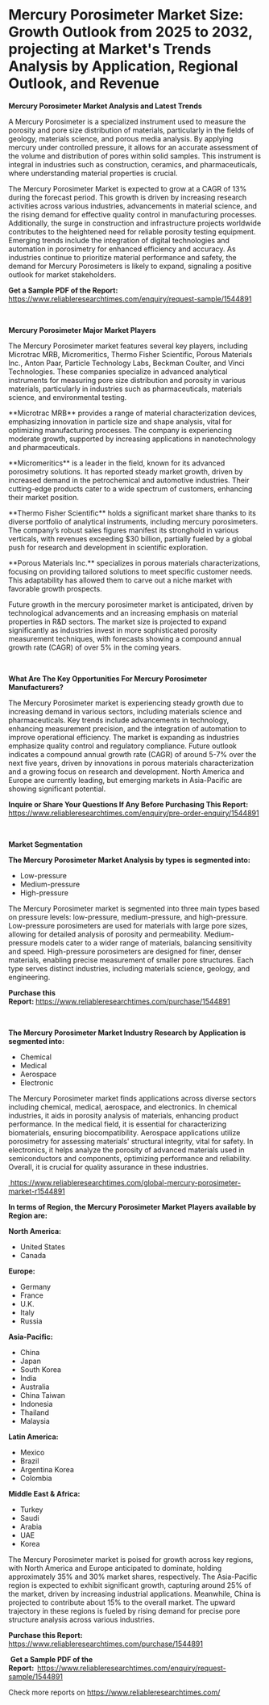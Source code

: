<p><h1>Mercury Porosimeter Market Size: Growth Outlook from 2025 to 2032, projecting at Market's Trends Analysis by Application, Regional Outlook, and Revenue</h1></p><p><strong>Mercury Porosimeter Market Analysis and Latest Trends</strong></p>
<p><p>A Mercury Porosimeter is a specialized instrument used to measure the porosity and pore size distribution of materials, particularly in the fields of geology, materials science, and porous media analysis. By applying mercury under controlled pressure, it allows for an accurate assessment of the volume and distribution of pores within solid samples. This instrument is integral in industries such as construction, ceramics, and pharmaceuticals, where understanding material properties is crucial.</p><p>The Mercury Porosimeter Market is expected to grow at a CAGR of 13% during the forecast period. This growth is driven by increasing research activities across various industries, advancements in material science, and the rising demand for effective quality control in manufacturing processes. Additionally, the surge in construction and infrastructure projects worldwide contributes to the heightened need for reliable porosity testing equipment. Emerging trends include the integration of digital technologies and automation in porosimetry for enhanced efficiency and accuracy. As industries continue to prioritize material performance and safety, the demand for Mercury Porosimeters is likely to expand, signaling a positive outlook for market stakeholders.</p></p>
<p><strong>Get a Sample PDF of the Report:&nbsp;</strong> <a href="https://www.reliableresearchtimes.com/enquiry/request-sample/1544891?utm_campaign=2181&utm_medium=2&utm_source=Github&utm_content=ia&utm_term=08042025&utm_id=mercury-porosimeter">https://www.reliableresearchtimes.com/enquiry/request-sample/1544891</a></p>
<p>&nbsp;</p>
<p><strong>Mercury Porosimeter Major Market Players</strong></p>
<p><p>The Mercury Porosimeter market features several key players, including Microtrac MRB, Micromeritics, Thermo Fisher Scientific, Porous Materials Inc., Anton Paar, Particle Technology Labs, Beckman Coulter, and Vinci Technologies. These companies specialize in advanced analytical instruments for measuring pore size distribution and porosity in various materials, particularly in industries such as pharmaceuticals, materials science, and environmental testing.</p><p>**Microtrac MRB** provides a range of material characterization devices, emphasizing innovation in particle size and shape analysis, vital for optimizing manufacturing processes. The company is experiencing moderate growth, supported by increasing applications in nanotechnology and pharmaceuticals.</p><p>**Micromeritics** is a leader in the field, known for its advanced porosimetry solutions. It has reported steady market growth, driven by increased demand in the petrochemical and automotive industries. Their cutting-edge products cater to a wide spectrum of customers, enhancing their market position.</p><p>**Thermo Fisher Scientific** holds a significant market share thanks to its diverse portfolio of analytical instruments, including mercury porosimeters. The company’s robust sales figures manifest its stronghold in various verticals, with revenues exceeding $30 billion, partially fueled by a global push for research and development in scientific exploration.</p><p>**Porous Materials Inc.** specializes in porous materials characterizations, focusing on providing tailored solutions to meet specific customer needs. This adaptability has allowed them to carve out a niche market with favorable growth prospects.</p><p>Future growth in the mercury porosimeter market is anticipated, driven by technological advancements and an increasing emphasis on material properties in R&D sectors. The market size is projected to expand significantly as industries invest in more sophisticated porosity measurement techniques, with forecasts showing a compound annual growth rate (CAGR) of over 5% in the coming years.</p></p>
<p>&nbsp;</p>
<p><strong>What Are The Key Opportunities For Mercury Porosimeter Manufacturers?</strong></p>
<p><p>The Mercury Porosimeter market is experiencing steady growth due to increasing demand in various sectors, including materials science and pharmaceuticals. Key trends include advancements in technology, enhancing measurement precision, and the integration of automation to improve operational efficiency. The market is expanding as industries emphasize quality control and regulatory compliance. Future outlook indicates a compound annual growth rate (CAGR) of around 5-7% over the next five years, driven by innovations in porous materials characterization and a growing focus on research and development. North America and Europe are currently leading, but emerging markets in Asia-Pacific are showing significant potential.</p></p>
<p><strong>Inquire or Share Your Questions If Any Before Purchasing This Report:</strong> <a href="https://www.reliableresearchtimes.com/enquiry/pre-order-enquiry/1544891?utm_campaign=2181&utm_medium=2&utm_source=Github&utm_content=ia&utm_term=08042025&utm_id=mercury-porosimeter">https://www.reliableresearchtimes.com/enquiry/pre-order-enquiry/1544891</a></p>
<p>&nbsp;</p>
<p><strong>Market Segmentation</strong></p>
<p><strong>The Mercury Porosimeter Market Analysis by types is segmented into:</strong></p>
<p><ul><li>Low-pressure</li><li>Medium-pressure</li><li>High-pressure</li></ul></p>
<p><p>The Mercury Porosimeter market is segmented into three main types based on pressure levels: low-pressure, medium-pressure, and high-pressure. Low-pressure porosimeters are used for materials with large pore sizes, allowing for detailed analysis of porosity and permeability. Medium-pressure models cater to a wider range of materials, balancing sensitivity and speed. High-pressure porosimeters are designed for finer, denser materials, enabling precise measurement of smaller pore structures. Each type serves distinct industries, including materials science, geology, and engineering.</p></p>
<p><strong>Purchase this Report:&nbsp;</strong><a href="https://www.reliableresearchtimes.com/purchase/1544891?utm_campaign=2181&utm_medium=2&utm_source=Github&utm_content=ia&utm_term=08042025&utm_id=mercury-porosimeter">https://www.reliableresearchtimes.com/purchase/1544891</a></p>
<p>&nbsp;</p>
<p><strong>The Mercury Porosimeter Market Industry Research by Application is segmented into:</strong></p>
<p><ul><li>Chemical</li><li>Medical</li><li>Aerospace</li><li>Electronic</li></ul></p>
<p><p>The Mercury Porosimeter market finds applications across diverse sectors including chemical, medical, aerospace, and electronics. In chemical industries, it aids in porosity analysis of materials, enhancing product performance. In the medical field, it is essential for characterizing biomaterials, ensuring biocompatibility. Aerospace applications utilize porosimetry for assessing materials' structural integrity, vital for safety. In electronics, it helps analyze the porosity of advanced materials used in semiconductors and components, optimizing performance and reliability. Overall, it is crucial for quality assurance in these industries.</p></p>
<p><a href="https://www.reliableresearchtimes.com/global-mercury-porosimeter-market-r1544891?utm_campaign=2181&utm_medium=2&utm_source=Github&utm_content=ia&utm_term=08042025&utm_id=mercury-porosimeter">&nbsp;https://www.reliableresearchtimes.com/global-mercury-porosimeter-market-r1544891</a></p>
<p><strong>In terms of Region, the Mercury Porosimeter Market Players available by Region are:</strong></p>
<p>
    <p> <strong> North America: </strong>
        <ul>
            <li>United States</li>
            <li>Canada</li>
        </ul>
        </p> 
    <p> <strong> Europe: </strong>
        <ul>
            <li>Germany</li>
            <li>France</li>
            <li>U.K.</li>
            <li>Italy</li>
            <li>Russia</li>
        </ul>
        </p> 
    <p> <strong> Asia-Pacific: </strong>
        <ul>
            <li>China</li>
            <li>Japan</li>
            <li>South Korea</li>
            <li>India</li>
            <li>Australia</li>
            <li>China Taiwan</li>
            <li>Indonesia</li>
            <li>Thailand</li>
            <li>Malaysia</li>
        </ul>
        </p> 
    <p> <strong> Latin America: </strong>
        <ul>
            <li>Mexico</li>
            <li>Brazil</li>
            <li>Argentina Korea</li>
            <li>Colombia</li>
        </ul>
        </p> 
    <p> <strong> Middle East & Africa: </strong>
        <ul>
            <li>Turkey</li>
            <li>Saudi</li>
            <li>Arabia</li>
            <li>UAE</li>
            <li>Korea</li>
        </ul>
    </p>
    </p>
<p><p>The Mercury Porosimeter market is poised for growth across key regions, with North America and Europe anticipated to dominate, holding approximately 35% and 30% market shares, respectively. The Asia-Pacific region is expected to exhibit significant growth, capturing around 25% of the market, driven by increasing industrial applications. Meanwhile, China is projected to contribute about 15% to the overall market. The upward trajectory in these regions is fueled by rising demand for precise pore structure analysis across various industries.</p></p>
<p><strong>Purchase this Report: </strong><a href="https://www.reliableresearchtimes.com/purchase/1544891?utm_campaign=2181&utm_medium=2&utm_source=Github&utm_content=ia&utm_term=08042025&utm_id=mercury-porosimeter">https://www.reliableresearchtimes.com/purchase/1544891</a></p>
<p>&nbsp;<strong>Get a Sample PDF of the Report:&nbsp;&nbsp;</strong><a href="https://www.reliableresearchtimes.com/enquiry/request-sample/1544891?utm_campaign=2181&utm_medium=2&utm_source=Github&utm_content=ia&utm_term=08042025&utm_id=mercury-porosimeter">https://www.reliableresearchtimes.com/enquiry/request-sample/1544891</a></p>
<p><strong></strong></p>
<p>Check more reports on <a href="https://www.reliableresearchtimes.com/?utm_campaign=2181&utm_medium=2&utm_source=Github&utm_content=ia&utm_term=08042025&utm_id=mercury-porosimeter">https://www.reliableresearchtimes.com/</a></p>